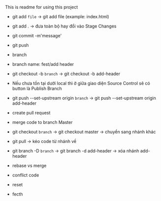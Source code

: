 This is readme for using this project

- git add `file` -> git add file (example: index.html)
- git add . -> đưa toàn bộ hay đổi vào Stage Changes
- git commit -m'message'
- git push
- branch
- branch name: fest/add header
- git checkout -b `branch` -> git checkout -b add-header
- Nếu chưa tồn tại dưới local thì ở giữa giao diện Source Control sẽ có button là Publish Branch
- git push --set-upstream origin `branch` -> git push --set-upstream origin add-header

- create pull request
- merge code to branch Master
- git checkout `branch` -> git checkout master -> chuyển sang nhánh khác
- git pull -> kéo code từ nhánh về
- git branch -D `branch` -> git branch -d add-header -> xóa nhánh add-header
- rebase vs merge
- conflict code
- reset
- fecth
